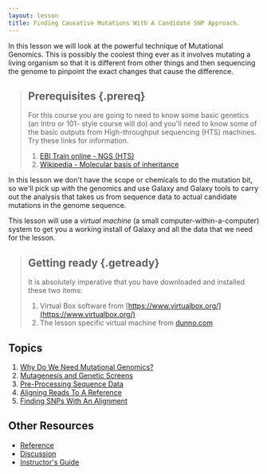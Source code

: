 ```yaml
---
layout: lesson
title: Finding Causative Mutations With A Candidate SNP Approach.
---
```


In this lesson we will look at the powerful technique of Mutational Genomics. This is possibly the coolest thing ever as it involves mutating a living organism so that it is different from other things  and then sequencing the genome to pinpoint the exact changes that cause the difference.

>## Prerequisites {.prereq}
> For this course you are going to need to know some basic genetics (an Intro or 101- style course will do) and you'll need to know some of the basic outputs from High-throughput sequencing (HTS) machines. Try these links for information.
> 
> 1. [EBI Train online - NGS (HTS)](http://www.ebi.ac.uk/training/online/course/ebi-next-generation-sequencing-practical-course/what-you-will-learn/what-next-generation-dna-)
> 2. [Wikipedia - Molecular basis of inheritance](https://en.wikipedia.org/?title=Genetics#Molecular_basis_for_inheritance)

In this lesson we don't have the scope or chemicals to do the mutation bit, so we'll pick up with the genomics and use Galaxy and Galaxy tools to carry out the analysis that takes us from sequence data to actual candidate mutations in the genome sequence.

This lesson will use a _virtual machine_ (a small computer-within-a-computer) system to get you a working install of Galaxy and all the data that we need for the lesson. 

> ## Getting ready {.getready}
>
> It is absolutely imperative that you have downloaded and installed these two items:
>
> 1. Virtual Box software from [https://www.virtualbox.org/](https://www.virtualbox.org/)
> 2. The lesson specific virtual machine from [dunno.com](https://haventuploaded.org)

## Topics

1.  [Why Do We Need Mutational Genomics?](motivation.html)
2.  [Mutagenesis and Genetic Screens](01-mutation.html)
3.  [Pre-Processing Sequence Data](02-preprocessing.html)
4.  [Aligning Reads To A Reference](03-aligning.html)
5.  [Finding SNPs With An Alignment](04-calling-snps.html)

## Other Resources

*   [Reference](reference.html)
*   [Discussion](discussion.html)
*   [Instructor's Guide](instructors.html)